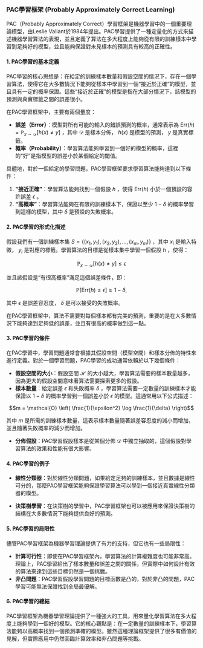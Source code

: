 ### PAC學習框架 (Probably Approximately Correct Learning)

PAC（Probably Approximately Correct）學習框架是機器學習中的一個重要理論模型，由Leslie Valiant於1984年提出。PAC學習提供了一種定量化的方式來描述機器學習算法的表現，並且定義了算法在多大程度上能夠從有限的訓練樣本中學習到足夠好的模型，並且能夠保證對未見樣本的預測具有較高的正確性。

#### 1. **PAC學習的基本定義**

PAC學習的核心思想是：在給定的訓練樣本數量和假設空間的情況下，存在一個學習算法，使得它在大多數情況下能夠從樣本中學習到一個“接近於正確”的模型，並且具有一定的概率保證。這些“接近於正確”的模型是指在大部分情況下，該模型的預測與真實標籤之間的誤差很小。

在PAC學習框架中，主要有兩個量度：
- **誤差（Error）**：模型對所有可能的輸入的錯誤預測的概率，通常表示為  $`\text{Err}(h) = \mathbb{P}_{x \sim \mathcal{D}}[h(x) \neq y]`$ ，其中  $`\mathcal{D}`$  是樣本分佈， $`h(x)`$  是模型的預測， $`y`$  是真實標籤。
- **概率（Probability）**：學習算法能夠學習到一個好的模型的概率，這裡的“好”是指模型的誤差小於某個給定的閾值。

具體地，對於一個給定的學習問題，PAC學習框架要求學習算法能夠達到以下條件：
1. **“接近正確”**：學習算法能夠找到一個假設  $`h`$ ，使得  $`\text{Err}(h)`$  小於一個預設的容許誤差  $`\epsilon`$ 。
2. **“高概率”**：學習算法能夠在有限的訓練樣本下，保證以至少  $`1 - \delta`$  的概率學習到這樣的模型，其中  $`\delta`$  是預設的失敗概率。

#### 2. **PAC學習的形式化描述**

假設我們有一個訓練樣本集  $`S = \{(x_1, y_1), (x_2, y_2), \dots, (x_m, y_m)\}`$ ，其中  $`x_i`$  是輸入特徵， $`y_i`$  是對應的標籤。學習算法的目標是從樣本集中學習一個假設  $`h`$ ，使得：

```math
\mathbb{P}_{x \sim \mathcal{D}}[h(x) \neq y] \leq \epsilon
```

並且該假設是“有很高概率”滿足這個誤差條件，即：

```math
\mathbb{P}[\text{Err}(h) \leq \epsilon] \geq 1 - \delta,
```

其中  $`\epsilon`$  是誤差容忍度， $`\delta`$  是可以接受的失敗概率。

在PAC學習框架中，算法不需要對每個樣本都有完美的預測，重要的是在大多數情況下能夠達到足夠低的誤差，並且有很高的概率做到這一點。

#### 3. **PAC學習的條件**

在PAC學習中，學習問題通常會根據其假設空間（模型空間）和樣本分佈的特性來進行定義。對於一個學習問題，PAC學習的成功通常依賴於以下幾個條件：
- **假設空間的大小**：假設空間  $`\mathcal{H}`$  的大小越大，學習算法需要的樣本數量越多，因為更大的假設空間意味著算法需要探索更多的假設。
- **樣本數量**：給定誤差  $`\epsilon`$  和失敗概率  $`\delta`$ ，學習算法需要一定數量的訓練樣本才能保證以  $`1 - \delta`$  的概率學習到一個誤差小於  $`\epsilon`$  的模型。這通常用以下公式描述：
  
```math
m = \mathcal{O} \left( \frac{1}{\epsilon^2} \log \frac{1}{\delta} \right)
```

  其中  $`m`$  是所需的訓練樣本數量，這表示樣本數量隨著誤差容忍度的減小而增加，並且隨著失敗概率的減少而增加。
  
- **分佈假設**：PAC學習假設樣本是從某個分佈  $`\mathcal{D}`$  中獨立抽取的，這個假設對學習算法的效果和性能有很大影響。

#### 4. **PAC學習的例子**

- **線性分類器**：對於線性分類問題，如果給定足夠的訓練樣本，並且數據是線性可分的，那麼PAC學習框架能夠保證學習算法可以學到一個接近真實線性分類器的模型。
  
- **決策樹學習**：在決策樹的學習中，PAC學習框架也可以被應用來保證決策樹的結構在大多數情況下能夠提供良好的預測。

#### 5. **PAC學習的局限性**

儘管PAC學習框架為機器學習理論提供了有力的支持，但它也有一些局限性：
- **計算可行性**：即使在PAC學習框架內，學習算法的計算複雜度也可能非常高。理論上，PAC學習給出了樣本數量和誤差之間的關係，但實際中如何設計有效的算法來達到這些目標仍然是一個挑戰。
- **非凸問題**：PAC學習假設學習問題的目標函數是凸的，對於非凸的問題，PAC學習可能無法保證找到全局最優解。

#### 6. **PAC學習的總結**

PAC學習框架為機器學習理論提供了一種強大的工具，用來量化學習算法在多大程度上能夠學到一個好的模型。它的核心觀點是：在一定數量的訓練樣本下，學習算法能夠以高概率找到一個預測準確的模型。雖然這種理論框架提供了很多有價值的見解，但實際應用中仍然面臨計算效率和非凸問題等挑戰。